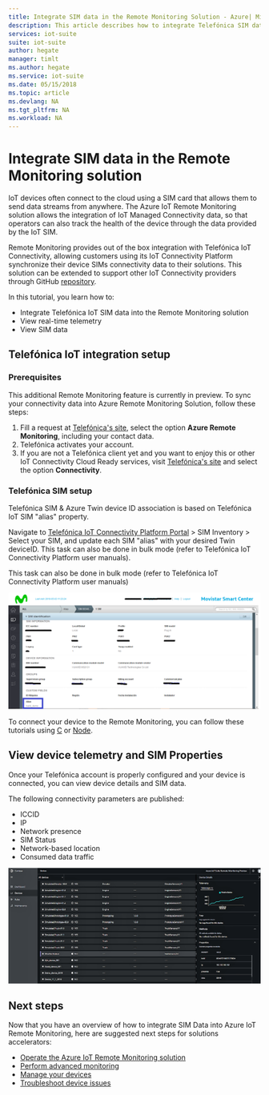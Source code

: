 ```yaml
---
title: Integrate SIM data in the Remote Monitoring Solution - Azure| Microsoft Docs 
description: This article describes how to integrate Telefónica SIM data into the Remote Monitoring solution. 
services: iot-suite
suite: iot-suite
author: hegate
manager: timlt
ms.author: hegate
ms.service: iot-suite
ms.date: 05/15/2018
ms.topic: article
ms.devlang: NA
ms.tgt_pltfrm: NA
ms.workload: NA
---
```


# Integrate SIM data in the Remote Monitoring solution

IoT devices often connect to the cloud using a SIM card that allows them to send data streams from anywhere. The Azure IoT Remote Monitoring solution allows the integration of IoT Managed Connectivity data, so that operators can also track the health of the device through the data provided by the IoT SIM.

Remote Monitoring provides out of the box integration with Telefónica IoT Connectivity, allowing customers using its IoT Connectivity Platform synchronize their device SIMs connectivity data to their solutions. This solution can be extended to support other IoT Connectivity providers through GitHub [repository](http://github.com/Azure/azure-iot-pcs-remote-monitoring-dotnet).

In this tutorial, you learn how to:

* Integrate Telefónica IoT SIM data into the Remote Monitoring solution
* View real-time telemetry
* View SIM data

## Telefónica IoT integration setup

### Prerequisites

This additional Remote Monitoring feature is currently in preview. To sync your connectivity data into Azure Remote Monitoring Solution, follow these steps:

1. Fill a request at [Telefónica's site](https://iot.Telefónica.com/contact), select the option **Azure Remote Monitoring**, including your contact data.
2. Telefónica activates your account.
3. If you are not a Telefónica client yet and you want to enjoy this or other IoT Connectivity Cloud Ready services, visit [Telefónica's site](https://iot.Telefónica.com/contact) and select the option **Connectivity**.

### Telefónica SIM setup
Telefónica SIM & Azure Twin device ID association is based on Telefónica IoT SIM "alias" property. 

Navigate to [Telefónica IoT Connectivity Platform Portal](https://m2m-movistar-es.telefonica.com/) > SIM Inventory > Select your SIM, and update each SIM "alias" with your desired Twin deviceID. This task can also be done in bulk mode (refer to Telefónica IoT Connectivity Platform user manuals).

This task can also be done in bulk mode (refer to Telefónica IoT Connectivity Platform user manuals)

![Telefónica Update](./media/iot-accelerators-remote-monitoring-telefonica-sim/telefonica_site.png)

To connect your device to the Remote Monitoring, you can follow these tutorials using [C](../iot-suite/iot-suite-connecting-devices-linux.md) or [Node](../iot-suite/iot-suite-connecting-devices-node.md). 

## View device telemetry and SIM Properties

Once your Telefónica account is properly configured and your device is connected, you can view device details and SIM data.

The following connectivity parameters are published:

* ICCID
* IP
* Network presence
* SIM Status
* Network-based location
* Consumed data traffic

![Dashboard](./media/iot-accelerators-remote-monitoring-telefonica-sim/dashboard.png)

## Next steps

Now that you have an overview of how to integrate SIM Data into Azure IoT Remote Monitoring, here are suggested next steps for solutions accelerators:

* [Operate the Azure IoT Remote Monitoring solution](iot-accelerators-remote-monitoring-explore.md)
* [Perform advanced monitoring](iot-accelerators-remote-monitoring-monitor.md)
* [Manage your devices](iot-accelerators-remote-monitoring-manage.md)
* [Troubleshoot device issues](iot-accelerators-remote-monitoring-maintain.md)

